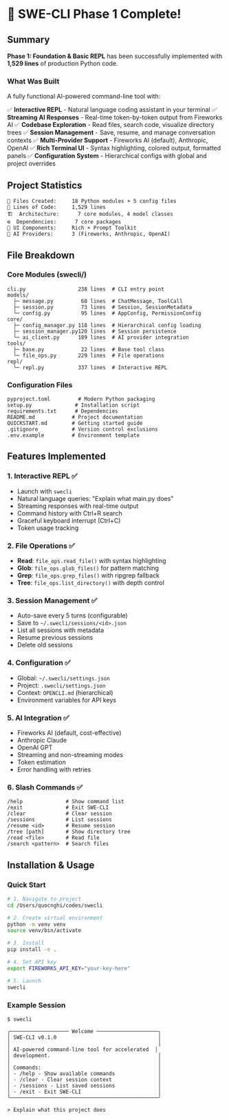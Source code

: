 # 🎉 SWE-CLI Phase 1 Complete!

## Summary

**Phase 1: Foundation & Basic REPL** has been successfully implemented with **1,529 lines** of production Python code.

### What Was Built

A fully functional AI-powered command-line tool with:

✅ **Interactive REPL** - Natural language coding assistant in your terminal
✅ **Streaming AI Responses** - Real-time token-by-token output from Fireworks AI
✅ **Codebase Exploration** - Read files, search code, visualize directory trees
✅ **Session Management** - Save, resume, and manage conversation contexts
✅ **Multi-Provider Support** - Fireworks AI (default), Anthropic, OpenAI
✅ **Rich Terminal UI** - Syntax highlighting, colored output, formatted panels
✅ **Configuration System** - Hierarchical configs with global and project overrides

## Project Statistics

```
📁 Files Created:     18 Python modules + 5 config files
📝 Lines of Code:     1,529 lines
🏗️  Architecture:      7 core modules, 4 model classes
⚙️  Dependencies:      7 core packages
🎨 UI Components:     Rich + Prompt Toolkit
🤖 AI Providers:      3 (Fireworks, Anthropic, OpenAI)
```

## File Breakdown

### Core Modules (swecli/)
```
cli.py                 238 lines  # CLI entry point
models/
  ├─ message.py         60 lines  # ChatMessage, ToolCall
  ├─ session.py         73 lines  # Session, SessionMetadata
  └─ config.py          95 lines  # AppConfig, PermissionConfig
core/
  ├─ config_manager.py 118 lines  # Hierarchical config loading
  ├─ session_manager.py120 lines  # Session persistence
  └─ ai_client.py      189 lines  # AI provider integration
tools/
  ├─ base.py            22 lines  # Base tool class
  └─ file_ops.py       229 lines  # File operations
repl/
  └─ repl.py           337 lines  # Interactive REPL
```

### Configuration Files
```
pyproject.toml         # Modern Python packaging
setup.py              # Installation script
requirements.txt      # Dependencies
README.md            # Project documentation
QUICKSTART.md        # Getting started guide
.gitignore           # Version control exclusions
.env.example         # Environment template
```

## Features Implemented

### 1. Interactive REPL ✅
- Launch with `swecli`
- Natural language queries: "Explain what main.py does"
- Streaming responses with real-time output
- Command history with Ctrl+R search
- Graceful keyboard interrupt (Ctrl+C)
- Token usage tracking

### 2. File Operations ✅
- **Read**: `file_ops.read_file()` with syntax highlighting
- **Glob**: `file_ops.glob_files()` for pattern matching
- **Grep**: `file_ops.grep_files()` with ripgrep fallback
- **Tree**: `file_ops.list_directory()` with depth control

### 3. Session Management ✅
- Auto-save every 5 turns (configurable)
- Save to `~/.swecli/sessions/<id>.json`
- List all sessions with metadata
- Resume previous sessions
- Delete old sessions

### 4. Configuration ✅
- Global: `~/.swecli/settings.json`
- Project: `.swecli/settings.json`
- Context: `OPENCLI.md` (hierarchical)
- Environment variables for API keys

### 5. AI Integration ✅
- Fireworks AI (default, cost-effective)
- Anthropic Claude
- OpenAI GPT
- Streaming and non-streaming modes
- Token estimation
- Error handling with retries

### 6. Slash Commands ✅
```
/help              # Show command list
/exit              # Exit SWE-CLI
/clear             # Clear session
/sessions          # List sessions
/resume <id>       # Resume session
/tree [path]       # Show directory tree
/read <file>       # Read file
/search <pattern>  # Search files
```

## Installation & Usage

### Quick Start
```bash
# 1. Navigate to project
cd /Users/quocnghi/codes/swecli

# 2. Create virtual environment
python -m venv venv
source venv/bin/activate

# 3. Install
pip install -e .

# 4. Set API key
export FIREWORKS_API_KEY="your-key-here"

# 5. Launch
swecli
```

### Example Session
```
$ swecli

╭─────────────────── Welcome ────────────────────╮
│ SWE-CLI v0.1.0                                 │
│                                                │
│ AI-powered command-line tool for accelerated  │
│ development.                                   │
│                                                │
│ Commands:                                      │
│ - /help - Show available commands              │
│ - /clear - Clear session context               │
│ - /sessions - List saved sessions              │
│ - /exit - Exit SWE-CLI                         │
╰────────────────────────────────────────────────╯

> Explain what this project does